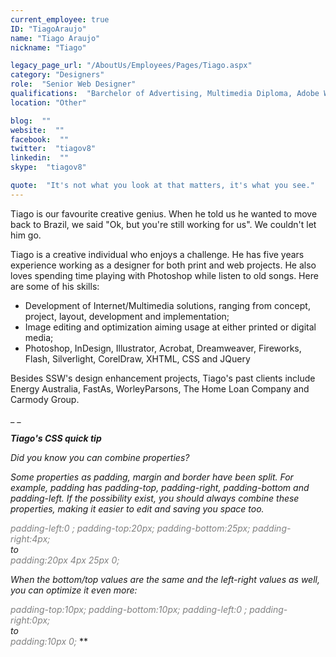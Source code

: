 ```yaml
---
current_employee: true
ID: "TiagoAraujo"
name: "Tiago Araujo"
nickname: "Tiago"

legacy_page_url: "/AboutUs/Employees/Pages/Tiago.aspx"
category: "Designers"
role:  "Senior Web Designer"
qualifications:  "Barchelor of Advertising, Multimedia Diploma, Adobe Web Softwares Certificate, Desktop Publish Certificate, Photography Certificate"
location: "Other"

blog:  ""
website:  ""
facebook:  ""
twitter:  "tiagov8"
linkedin:  ""
skype:  "tiagov8"

quote:  "It's not what you look at that matters, it's what you see."
---
```



  

Tiago is our favourite creative genius. When he told us he wanted to move back to Brazil, we said "Ok, but you're still working for us". We couldn't let him go.  

Tiago is a creative individual who enjoys a challenge. He has five years experience working as a designer for both print and web projects. He also loves spending time playing with Photoshop while listen to old songs. Here are some of his skills:

*   Development of Internet/Multimedia solutions, ranging from concept, project, layout, development and implementation;
*   Image editing and optimization aiming usage at either printed or digital media;
*   Photoshop, InDesign, Illustrator, Acrobat, Dreamweaver, Fireworks, Flash, Silverlight, CorelDraw, XHTML, CSS and JQuery


Besides SSW's design enhancement projects, Tiago's past clients include Energy Australia, FastAs, WorleyParsons, The Home Loan Company and Carmody Group.

_ _

***Tiago's CSS quick tip***

*Did you know you can combine properties?*

*Some properties as padding, margin and border have been split. For example, padding has padding-top, padding-right, padding-bottom and padding-left. If the possibility exist, you should always combine these properties, making it easier to edit and saving you space too.*

*<font color="#808080">padding-left:0 ;  padding-top:20px;  padding-bottom:25px;  padding-right:4px;</font>  
to  
<font color="#808080">padding:20px 4px 25px 0;</font>*

*When the bottom/top values are the same and the left-right values as well, you can optimize it even more:*

*<font color="#808080">padding-top:10px;  padding-bottom:10px;  padding-left:0 ;  padding-right:0px;</font>  
to  
<font color="#808080">padding:10px 0;</font>*
 **
